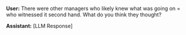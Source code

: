 **User:**
There were other managers who likely knew what was going on = who witnessed it second hand. What do you think they thought? 

**Assistant:**
[LLM Response]

